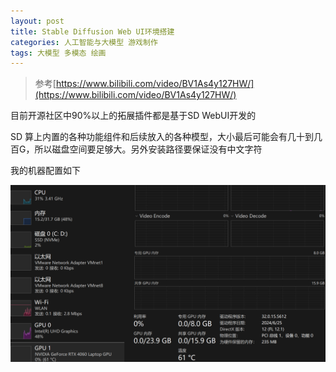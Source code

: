 ```yaml
---
layout: post
title: Stable Diffusion Web UI环境搭建
categories: 人工智能与大模型 游戏制作 
tags: 大模型 多模态 绘画 
---
```


>参考[https://www.bilibili.com/video/BV1As4y127HW/](https://www.bilibili.com/video/BV1As4y127HW/)

目前开源社区中90%以上的拓展插件都是基于SD WebUI开发的

SD 算上内置的各种功能组件和后续放入的各种模型，大小最后可能会有几十到几百G，所以磁盘空间要足够大。另外安装路径要保证没有中文字符

我的机器配置如下

![](../media/image/2025-04-21/01.png)

